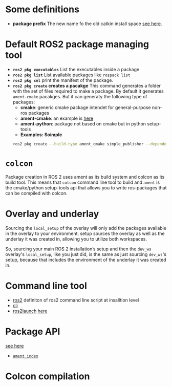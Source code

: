 # Some definitions
- **package prefix** The new name fo the old catkin install space [see here](https://answers.ros.org/question/288501/ros2-equivalent-of-rospackagegetpath/).

# Default ROS2 package managing tool

- **`ros2 pkg executables`** List the executables inside a package
- **`ros2 pkg list`** List available packages like `rospack list`
- **`ros2 pkg xml`** print the manifest of the package.
- **`ros2 pkg create` creates a pacakge** This command generates a folder with the set of files required to make a package. By default it generates `ament-cmake` pacakges. But it can generaty the following type of packages:
    - **cmake**: generic cmake package intendet for general-purpose non-ros packages
    - **ament-cmake**: an example is [here](https://github.com/ros/ros_tutorials/tree/galactic-devel/turtlesim)
    - **ament-python**: package not based on cmake but in python setup-tools
    - **Examples: Soimple**
    ```BASH
    ros2 pkg create --build-type ament_cmake simple_publisher --dependencies rclcpp std_msgs
    ```

# `colcon`
Package creation in ROS 2 uses ament as its build system and colcon as its build tool.
This means that `colcon` command line tool to build and `ament` is the cmake/python setup-tools api that allows you to write ros-packages that can be compiled with colcon.

# Overlay and underlay

Sourcing the `local_setup` of the overlay will only add the packages available in the overlay to your environment. setup sources the overlay as well as the underlay it was created in, allowing you to utilize both workspaces.

So, sourcing your main ROS 2 installation’s setup and then the `dev_ws` overlay's `local_setup`, like you just did, is the same as just sourcing `dev_ws`'s setup, because that includes the environment of the underlay it was created in.


# Command line tool

- [ros2](https://github.com/ros2/ros2cli/blob/f93e41a6ce6b968d28e5f859e12eca24cca42665/ros2cli/setup.py#L61) definiton of ros2 command line script at insalltion level
- [cli](https://github.com/ros2/ros2cli/blob/master/ros2cli/ros2cli/cli.py)
- [ros2launch](https://github.com/ros2/launch_ros/tree/galactic/ros2launch) [here](https://github.com/ros2/launch_ros.git)

# Package API

[see here](https://answers.ros.org/question/288501/ros2-equivalent-of-rospackagegetpath/)
- [`ament_index`](https://github.com/ament/ament_index/)

# Colcon compilation


